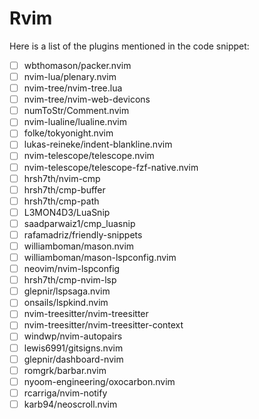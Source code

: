 # Rvim
Here is a list of the plugins mentioned in the code snippet:

- [ ] wbthomason/packer.nvim
- [ ] nvim-lua/plenary.nvim
- [ ] nvim-tree/nvim-tree.lua
- [ ] nvim-tree/nvim-web-devicons
- [ ] numToStr/Comment.nvim
- [ ] nvim-lualine/lualine.nvim
- [ ] folke/tokyonight.nvim
- [ ] lukas-reineke/indent-blankline.nvim
- [ ] nvim-telescope/telescope.nvim
- [ ] nvim-telescope/telescope-fzf-native.nvim
- [ ] hrsh7th/nvim-cmp
- [ ] hrsh7th/cmp-buffer
- [ ] hrsh7th/cmp-path
- [ ] L3MON4D3/LuaSnip
- [ ] saadparwaiz1/cmp_luasnip
- [ ] rafamadriz/friendly-snippets
- [ ] williamboman/mason.nvim
- [ ] williamboman/mason-lspconfig.nvim
- [ ] neovim/nvim-lspconfig
- [ ] hrsh7th/cmp-nvim-lsp
- [ ] glepnir/lspsaga.nvim
- [ ] onsails/lspkind.nvim
- [ ] nvim-treesitter/nvim-treesitter
- [ ] nvim-treesitter/nvim-treesitter-context
- [ ] windwp/nvim-autopairs
- [ ] lewis6991/gitsigns.nvim
- [ ] glepnir/dashboard-nvim
- [ ] romgrk/barbar.nvim
- [ ] nyoom-engineering/oxocarbon.nvim
- [ ] rcarriga/nvim-notify
- [ ] karb94/neoscroll.nvim
